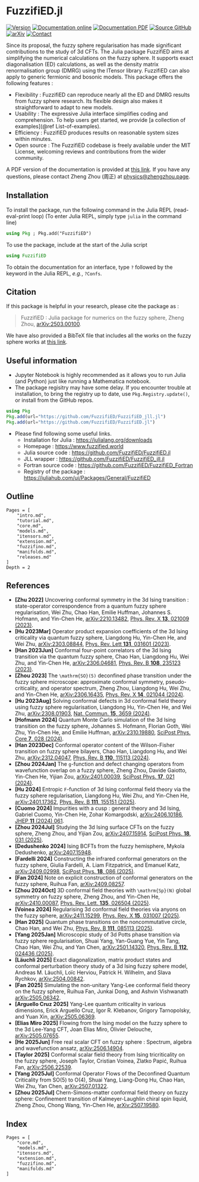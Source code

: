 # FuzzifiED.jl 

[![Version](https://img.shields.io/badge/Version-1.1.0-orange)](https://juliahub.com/ui/Packages/General/FuzzifiED/1.1.0)
[![Documentation online](https://img.shields.io/badge/Documentation-Online-8e8eff)](https://docs.fuzzified.world/)
[![Documentation PDF](https://img.shields.io/badge/Documentation-PDF-8e8eff)](https://docs.fuzzified.world/assets/FuzzifiED_Documentation.pdf)
[![Source GitHub](https://img.shields.io/badge/Source-GitHub-silver)](https://github.com/FuzzifiED/FuzzifiED.jl)
[![arXiv](https://img.shields.io/badge/arXiv-2503.00100-b31b1b)](https://arxiv.org/abs/2503.00100)
[![Contact](https://img.shields.io/badge/Contact-Zheng_Zhou_周正-2e63b8)](mailto:Zheng%20Zhou%20%E5%91%A8%E6%AD%A3%20<physics@zhengzhou.page>)

Since its proposal, the fuzzy sphere regularisation has made significant contributions to the study of 3d CFTs. The Julia package FuzzifiED aims at simplifying the numerical calculations on the fuzzy sphere. It supports exact diagonalisation (ED) calculations, as well as the density matrix renormalisation group (DMRG) using the ITensor library. FuzzifiED can also apply to generic fermionic and bosonic models. This package offers the following features : 

* Flexibility : FuzzifiED can reproduce nearly all the ED and DMRG results from fuzzy sphere research. Its flexible design also makes it straightforward to adapt to new models.
* Usability : The expressive Julia interface simplifies coding and comprehension. To help users get started, we provide [a collection of examples](@ref List-of-examples).
* Efficiency : FuzzifiED produces results on reasonable system sizes within minutes.
* Open source : The FuzzifiED codebase is freely available under the MIT License, welcoming reviews and contributions from the wider community.

A PDF version of the documentation is provided at [this link](https://docs.fuzzified.world/assets/FuzzifiED_Documentation.pdf). If you have any questions, please contact Zheng Zhou (周正) at [physics@zhengzhou.page](mailto:Zheng%20Zhou%20%E5%91%A8%E6%AD%A3%20<physics@zhengzhou.page>).

## Installation

To install the package, run the following command in the Julia REPL (read-eval-print loop) (To enter Julia REPL, simply type `julia` in the command line) 
```julia
using Pkg ; Pkg.add("FuzzifiED")
```
To use the package, include at the start of the Julia script
```julia
using FuzzifiED
```
To obtain the documentation for an interface, type `?` followed by the keyword in the Julia REPL, _e.g._, `?Confs`.

## Citation

If this package is helpful in your research, please cite the package as : 

> FuzzifiED : Julia package for numerics on the fuzzy sphere, Zheng Zhou, [arXiv:2503.00100](https://arxiv.org/abs/2503.00100).

We have also provided a BibTeX file that includes all the works on the fuzzy sphere works at [this link](https://docs.fuzzified.world/assets/bib_fuzzy.bib).

## Useful information

* Jupyter Notebook is highly recommended as it allows you to run Julia (and Python) just like running a Mathematica notebook.
* The package regisitry may have some delay. If you encounter trouble at installation, to bring the registry up to date, use `Pkg.Registry.update()`, or install from the GitHub repos.
```Julia
using Pkg
Pkg.add(url="https://github.com/FuzzifiED/FuzzifiED_jll.jl")
Pkg.add(url="https://github.com/FuzzifiED/FuzzifiED.jl")
```
* Please find following some useful links.
    - Installation for Julia : <https://julialang.org/downloads>
    - Homepage : <https://www.fuzzified.world>
    - Julia source code : <https://github.com/FuzzifiED/FuzzifiED.jl>
    - JLL wrapper : <https://github.com/FuzzifiED/FuzzifiED_jll.jl>
    - Fortran source code : <https://github.com/FuzzifiED/FuzzifiED_Fortran>
    - Registry of the package : <https://juliahub.com/ui/Packages/General/FuzzifiED>

## Outline 

```@contents
Pages = [
    "intro.md",
    "tutorial.md",
    "core.md",
    "models.md",
    "itensors.md",
    "extension.md",
    "fuzzifino.md",
    "manifolds.md",
    "releases.md"
]
Depth = 2
```

## References

* __[Zhu 2022]__ Uncovering conformal symmetry in the 3d Ising transition : state-operator correspondence from a quantum fuzzy sphere regularisation, Wei Zhu, Chao Han, Emilie Huffman, Johannes S. Hofmann, and Yin-Chen He, [arXiv:2210.13482](https://arxiv.org/abs/2210.13482), [Phys. Rev. X __13__, 021009 (2023)](https://doi.org/10.1103/PhysRevX.13.021009).
* __[Hu 2023Mar]__ Operator product expansion coefficients of the 3d Ising criticality via quantum fuzzy sphere, Liangdong Hu, Yin-Chen He, and Wei Zhu, [arXiv:2303.08844](https://arxiv.org/abs/2303.08844), [Phys. Rev. Lett __131__, 031601 (2023)](https://doi.org/10.1103/PhysRevLett.131.031601).
* __[Han 2023Jun]__ Conformal four-point correlators of the 3d Ising transition via the quantum fuzzy sphere, Chao Han, Liangdong Hu, Wei Zhu, and Yin-Chen He, [arXiv:2306.04681](https://arxiv.org/abs/2306.04681), [Phys. Rev. B __108__, 235123 (2023)](https://doi.org/10.1103/PhysRevB.108.235123).
* __[Zhou 2023]__ The ``\mathrm{SO}(5)`` deconfined phase transition under the fuzzy sphere microscope: approximate conformal symmetry, pseudo-criticality, and operator spectrum, Zheng Zhou, Liangdong Hu, Wei Zhu, and Yin-Chen He, [arXiv:2306.16435](https://arxiv.org/abs/2306.16435), [Phys. Rev. X __14__, 021044 (2024)](https://doi.org/10.1103/PhysRevX.14.021044).
* __[Hu 2023Aug]__ Solving conformal defects in 3d conformal field theory using fuzzy sphere regularisation, Liangdong Hu, Yin-Chen He, and Wei Zhu, [arXiv:2308.01903](https://arxiv.org/abs/2308.01903), [Nat. Commun. __15__, 3659 (2024)](https://doi.org/10.1038/s41467-024-47978-y).
* __[Hofmann 2024]__ Quantum Monte Carlo simulation of the 3d Ising transition on the fuzzy sphere, Johannes S. Hofmann, Florian Goth, Wei Zhu, Yin-Chen He, and Emilie Huffman, [arXiv:2310.19880](https://arxiv.org/abs/2310.19880), [SciPost Phys. Core __7__, 028 (2024)](https://doi.org/10.21468/SciPostPhysCore.7.2.028).
* __[Han 2023Dec]__ Conformal operator content of the Wilson-Fisher transition on fuzzy sphere bilayers, Chao Han, Liangdong Hu, and Wei Zhu, [arXiv:2312.04047](https://arxiv.org/abs/2312.04047), [Phys. Rev. B __110__, 115113 (2024)](https://doi.org/10.1103/PhysRevB.110.115113).
* __[Zhou 2024Jan]__ The ``g``-function and defect changing operators from wavefunction overlap on a fuzzy sphere, Zheng Zhou, Davide Gaiotto, Yin-Chen He, Yijian Zou, [arXiv:2401.00039](https://arxiv.org/abs/2401.00039), [SciPost Phys. __17__, 021 (2024)](https://doi.org/10.21468/SciPostPhys.17.1.021).
* __[Hu 2024]__ Entropic ``F``-function of 3d Ising conformal field theory via the fuzzy sphere regularisation, Liangdong Hu, Wei Zhu, and Yin-Chen He, [arXiv:2401.17362](https://arxiv.org/abs/2401.17362), [Phys. Rev. B __111__, 155151 (2025)](https://doi.org/10.1103/PhysRevB.111.155151).
* __[Cuomo 2024]__ Impurities with a cusp : general theory and 3d Ising, Gabriel Cuomo, Yin-Chen He, Zohar Komargodski, [arXiv:2406.10186](https://arxiv.org/abs/2406.10186), [JHEP __11__ (2024) 061](https://doi.org/10.1007/JHEP11(2024)061). 
* __[Zhou 2024Jul]__ Studying the 3d Ising surface CFTs on the fuzzy sphere, Zheng Zhou, and Yijian Zou, [arXiv:2407.15914](https://arxiv.org/abs/2407.15914), [SciPost Phys. __18__, 031 (2025)](https://doi.org/10.21468/SciPostPhys.18.1.031).
* __[Dedushenko 2024]__ Ising BCFTs from the fuzzy hemisphere, Mykola Dedushenko, [arXiv:2407.15948](https://arxiv.org/abs/2407.15948).
* __[Fardelli 2024]__ Constructing the infrared conformal generators on the fuzzy sphere, Giulia Fardelli, A. Liam Fitzpatrick, and Emanuel Katz, [arXiv:2409.02998](https://arxiv.org/abs/2409.02998), [SciPost Phys. __18__, 086 (2025)](https://doi.org/10.21468/SciPostPhys.18.3.086).
* __[Fan 2024]__ Note on explicit construction of conformal generators on the fuzzy sphere, Ruihua Fan, [arXiv:2409.08257](https://arxiv.org/abs/2409.08257).
* __[Zhou 2024Oct]__ 3D conformal field theories with ``\mathrm{Sp}(N)`` global symmetry on fuzzy sphere, Zheng Zhou, and Yin-Chen He, [arXiv:2410.00087](https://arxiv.org/abs/2410.00087), [Phys. Rev. Lett. __135__, 026504 (2025)](https://doi.org/10.1103/xstj-xvcy).
* __[Voinea 2024]__ Regularising 3d conformal field theories via anyons on the fuzzy sphere, [arXiv:2411.15299](https://arxiv.org/abs/2411.15299), [Phys. Rev. X __15__, 031007 (2025)](https://doi.org/10.1103/bf4k-phl9).
* __[Han 2025]__ Quantum phase transitions on the noncommutative circle, Chao Han, and Wei Zhu, [Phys. Rev. B __111__, 085113 (2025)](https://doi.org/10.1103/PhysRevB.111.085113).
* __[Yang 2025Jan]__ Microscopic study of 3d Potts phase transition via fuzzy sphere regularisation, Shuai Yang, Yan-Guang Yue, Yin Tang, Chao Han, Wei Zhu, and Yan Chen, [arXiv:2501.14320](https://arxiv.org/abs/2501.14320), [Phys. Rev. B __112__, 024436 (2025)](https://doi.org/10.1103/x1qn-x6xb).
* __[Läuchli 2025]__ Exact diagonalization, matrix product states and conformal perturbation theory study of a 3d Ising fuzzy sphere model, Andreas M. Läuchli, Loïc Herviou, Patrick H. Wilhelm, and Slava Rychkov, [arXiv:2504.00842](https://arxiv.org/abs/2504.00842).
* __[Fan 2025]__ Simulating the non-unitary Yang-Lee conformal field theory on the fuzzy sphere, Ruihua Fan, Junkai Dong, and Ashvin Vishwanath [arXiv:2505.06342](https://arxiv.org/abs/2505.06342).
* __[Arguello Cruz 2025]__ Yang-Lee quantum criticality in various dimensions, Erick Arguello Cruz, Igor R. Klebanov, Grigory Tarnopolsky, and Yuan Xin, [arXiv:2505.06369](https://arxiv.org/abs/2505.06369).
* __[Elias Miro 2025]__ Flowing from the Ising model on the fuzzy sphere to the 3d Lee-Yang CFT, Joan Elias Miro, Olivier Delouche, [arXiv:2505.07655](https://arxiv.org/abs/2505.07655).
* __[He 2025Jun]__ Free real scalar CFT on fuzzy sphere : Spectrum, algebra and wavefunction ansatz, [arXiv:2506.14904](https://arxiv.org/abs/2506.14904).
* __[Taylor 2025]__ Conformal scalar field theory from Ising tricriticality on the fuzzy sphere, Joseph Taylor, Cristian Voinea, Zlatko Papić, Ruihua Fan, [arXiv:2506.22539](https://arxiv.org/abs/2506.22539).
* __[Yang 2025Jul]__ Conformal Operator Flows of the Deconfined Quantum Criticality from $\mathrm{SO}(5)$ to $\mathrm{O}(4)$, Shuai Yang, Liang-Dong Hu, Chao Han, Wei Zhu, Yan Chen, [arXiv:2507.01322](https://arxiv.org/abs/2507.01322).
* __[Zhou 2025Jul]__ Chern-Simons-matter conformal field theory on fuzzy sphere: Confinement transition of Kalmeyer-Laughlin chiral spin liquid, Zheng Zhou, Chong Wang, Yin-Chen He, [arXiv:2507.19580](https://arxiv.org/abs/2507.19580).

## Index 

```@index
Pages = [
    "core.md",
    "models.md",
    "itensors.md",
    "extension.md",
    "fuzzifino.md",
    "manifolds.md"
]
```

